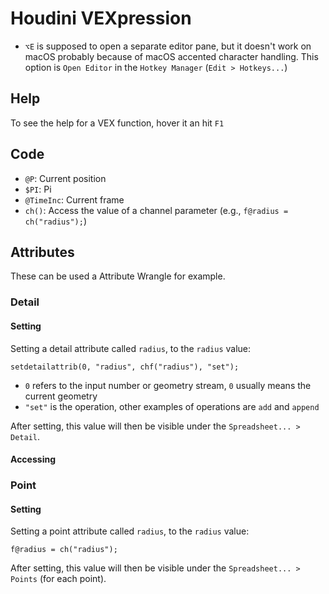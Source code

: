 # Houdini VEXpression

- `⌥E` is supposed to open a separate editor pane, but it doesn't work on macOS probably because of macOS accented character handling. This option is `Open Editor` in the `Hotkey Manager` (`Edit > Hotkeys...`)

## Help

To see the help for a VEX function, hover it an hit `F1`

## Code

- `@P`: Current position
- `$PI`: Pi
- `@TimeInc`: Current frame
- `ch()`: Access the value of a channel parameter (e.g., `f@radius = ch("radius");`)

## Attributes

These can be used a Attribute Wrangle for example.

### Detail

#### Setting

Setting a detail attribute called `radius`, to the `radius` value:

```
setdetailattrib(0, "radius", chf("radius"), "set");
```

- `0` refers to the input number or geometry stream, `0` usually means the current geometry
- `"set"` is the operation, other examples of operations are `add` and `append`

After setting,  this value will then be visible under the `Spreadsheet... > Detail`.

#### Accessing

### Point

#### Setting

Setting a point attribute called `radius`, to the `radius` value:

```
f@radius = ch("radius");
```

After setting,  this value will then be visible under the `Spreadsheet... > Points` (for each point).

